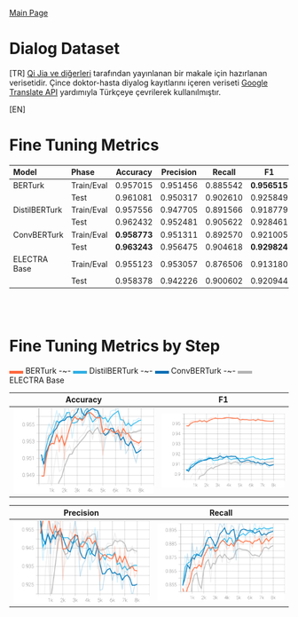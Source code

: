 
[Main Page](../../README.md)

# Dialog Dataset

[TR] [Qi Jia ve diğerleri](https://github.com/JiaQiSJTU/QAmatching) tarafından yayınlanan bir makale için hazırlanan verisetidir. Çince doktor-hasta diyalog kayıtlarını içeren veriseti [Google Translate API](https://cloud.google.com/translate) yardımıyla Türkçeye çevrilerek kullanılmıştır.

[EN]

# Fine Tuning Metrics

Model         | Phase       | Accuracy    |  Precision   | Recall        | F1
:-------------|:------------|:-----------:|:------------:|:-------------:|:-------:|
BERTurk       | Train/Eval  | 0.957015    |  0.951456    | 0.885542      | <b>0.956515
<br/>         | Test        | 0.961081    |  0.950317    | 0.902610      | 0.925849
DistilBERTurk | Train/Eval  | 0.957556    |  0.947705    | 0.891566      | 0.918779
<br/>         | Test        | 0.962432    |  0.952481    | 0.905622      | 0.928461
ConvBERTurk   | Train/Eval  | <b>0.958773 |  0.951311    | 0.892570      | 0.921005
<br/>         | Test        | <b>0.963243 |  0.956475    | 0.904618      | <b>0.929824
ELECTRA Base  | Train/Eval  | 0.955123    |  0.953057    | 0.876506      | 0.913180
<br/>         | Test        | 0.958378    |  0.942226    | 0.900602      | 0.920944

<br/>
<br/>

# Fine Tuning Metrics by Step

<img src="../../placeholder/255_101_58.png" width="5%" /> BERTurk
-~- 
<img src="../../placeholder/44_174_228.png" width="5%" /> DistilBERTurk
-~- 
<img src="../../placeholder/0_108_179.png" width="5%" /> ConvBERTurk
-~- 
<img src="../../placeholder/179_179_179.png" width="5%" />  ELECTRA Base

Accuracy                   |  F1
:-------------------------:|:-------------------------:
<img src="../../images/qd-dialog/dialog_eval_accuracy.svg" width="100%" />  |  <img src="../../images/qd-dialog/dialog_eval_f1.svg" width="100%" />

Precision                  |  Recall
:-------------------------:|:-------------------------:
<img src="../../images/qd-dialog/dialog_eval_precision.svg" width="100%" />  |  <img src="../../images/qd-dialog/dialog_eval_recall.svg" width="100%" />
